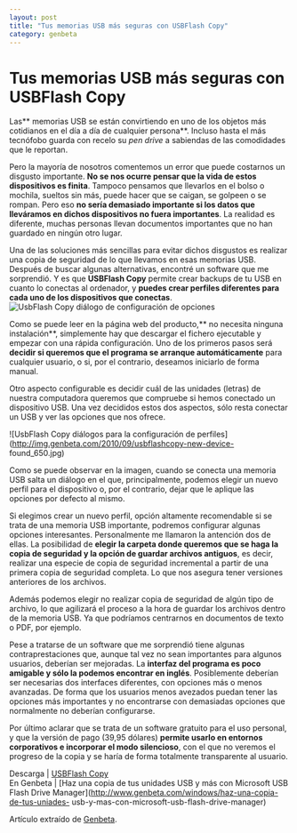 ```yaml
---
layout: post
title: "Tus memorias USB más seguras con USBFlash Copy"
category: genbeta
---
```


# Tus memorias USB más seguras con USBFlash Copy

Las** memorias USB se están convirtiendo en uno de los objetos más cotidianos
en el día a día de cualquier persona**. Incluso hasta el más tecnófobo guarda
con recelo su _pen drive_ a sabiendas de las comodidades que le reportan.

Pero la mayoría de nosotros comentemos un error que puede costarnos un
disgusto importante. **No se nos ocurre pensar que la vida de estos
dispositivos es finita**. Tampoco pensamos que llevarlos en el bolso o
mochila, sueltos sin más, puede hacer que se caigan, se golpeen o se rompan.
Pero eso **no sería demasiado importante si los datos que lleváramos en dichos
dispositivos no fuera importantes**. La realidad es diferente, muchas personas
llevan documentos importantes que no han guardado en ningún otro lugar.

Una de las soluciones más sencillas para evitar dichos disgustos es realizar
una copia de seguridad de lo que llevamos en esas memorias USB. Después de
buscar algunas alternativas, encontré un software que me sorprendió. Y es que
**USBFlash Copy** permite crear backups de tu USB en cuanto lo conectas al
ordenador, y **puedes crear perfiles diferentes para cada uno de los
dispositivos que conectas**.  
![UsbFlash Copy diálogo de configuración de
opciones](http://img.genbeta.com/2010/09/usbflashcopy-settings.jpg)

Como se puede leer en la página web del producto,** no necesita ninguna
instalación**, simplemente hay que descargar el fichero ejecutable y empezar
con una rápida configuración. Uno de los primeros pasos será **decidir si
queremos que el programa se arranque automáticamente** para cualquier usuario,
o si, por el contrario, deseamos iniciarlo de forma manual.

Otro aspecto configurable es decidir cuál de las unidades (letras) de nuestra
computadora queremos que compruebe si hemos conectado un dispositivo USB. Una
vez decididos estos dos aspectos, sólo resta conectar un USB y ver las
opciones que nos ofrece.

![UsbFlash Copy diálogos para la configuración de
perfiles](http://img.genbeta.com/2010/09/usbflashcopy-new-device-
found_650.jpg)

Como se puede observar en la imagen, cuando se conecta una memoria USB salta
un diálogo en el que, principalmente, podemos elegir un nuevo perfil para el
dispositivo o, por el contrario, dejar que le aplique las opciones por defecto
al mismo.

Si elegimos crear un nuevo perfil, opción altamente recomendable si se trata
de una memoria USB importante, podremos configurar algunas opciones
interesantes. Personalmente me llamaron la antención dos de ellas. La
posibilidad de **elegir la carpeta donde queremos que se haga la copia de
seguridad y la opción de guardar archivos antiguos**, es decir, realizar una
especie de copia de seguridad incremental a partir de una primera copia de
seguridad completa. Lo que nos asegura tener versiones anteriores de los
archivos.

Además podemos elegir no realizar copia de seguridad de algún tipo de archivo,
lo que agilizará el proceso a la hora de guardar los archivos dentro de la
memoria USB. Ya que podríamos centrarnos en documentos de texto o PDF, por
ejemplo.

Pese a tratarse de un software que me sorprendió tiene algunas
contraprestaciones que, aunque tal vez no sean importantes para algunos
usuarios, deberían ser mejoradas. La **interfaz del programa es poco amigable
y sólo la podemos encontrar en inglés**. Posiblemente deberían ser necesarias
dos interfaces diferentes, con opciones más o menos avanzadas. De forma que
los usuarios menos avezados puedan tener las opciones más importantes y no
encontrarse con demasiadas opciones que normalmente no deberían configurarse.

Por último aclarar que se trata de un software gratuito para el uso personal,
y que la versión de pago (39,95 dólares) **permite usarlo en entornos
corporativos e incorporar el modo silencioso**, con el que no veremos el
progreso de la copia y se haría de forma totalmente transparente al usuario.

Descarga | [USBFlash Copy](http://www.usbflashcopy.com/)  
En Genbeta | [Haz una copia de tus unidades USB y más con Microsoft USB Flash
Drive Manager](http://www.genbeta.com/windows/haz-una-copia-de-tus-uniades-
usb-y-mas-con-microsoft-usb-flash-drive-manager)

Artículo extraído de [Genbeta](http://www.genbeta.com).